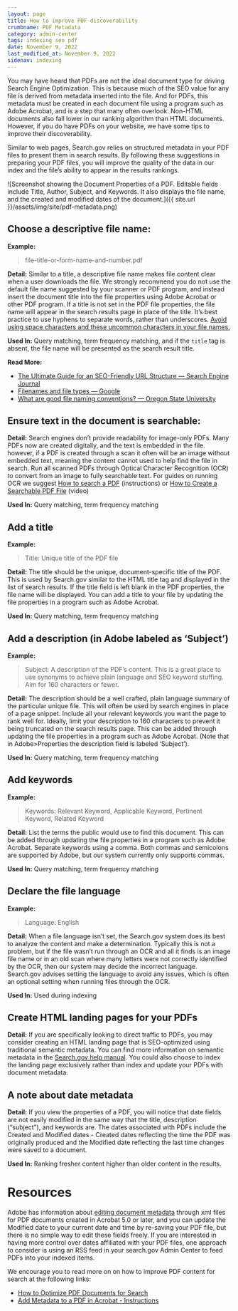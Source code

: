 ```yaml
---
layout: page
title: How to improve PDF discoverability
crumbname: PDF Metadata
category: admin-center
tags: indexing seo pdf
date: November 9, 2022
last_modified_at: November 9, 2022
sidenav: indexing
---
```


You may have heard that PDFs are not the ideal document type for driving Search Engine Optimization. This is because much of the SEO value for any file is derived from metadata inserted into the file. And for PDFs, this metadata must be created in each document file using a program such as Adobe Acrobat, and is a step that many often overlook. Non-HTML documents also fall lower in our ranking algorithm than HTML documents. However, if you do have PDFs on your website, we have some tips to improve their discoverability.

Similar to web pages, Search.gov relies on structured metadata in your PDF files to present them in search results. By following these suggestions in preparing your PDF files, you will improve the quality of the data in our index and the file’s ability to appear in the results rankings.

![Screenshot showing the Document Properties of a PDF. Editable fields include Title, Author, Subject, and Keywords. It also displays the file name, and the created and modified dates of the document.]({{ site.url }}/assets/img/site/pdf-metadata.png)

## Choose a descriptive file name: 
**Example:**
> file-title-or-form-name-and-number.pdf

**Detail:** Similar to a title, a descriptive file name makes file content clear when a user downloads the file. We strongly recommend you do not use the default file name suggested by your scanner or PDF program, and instead insert the document title into the file properties using Adobe Acrobat or other PDF program. If a title is not set in the PDF file properties, the file name will appear in the search results page in place of the title. It’s best practice to use hyphens to separate words, rather than underscores. [Avoid using space characters and these uncommon characters in your file names.](https://www.mtu.edu/umc/services/digital/writing/characters-avoid/)

**Used In:** Query matching, term frequency matching, and if the `title` tag is absent, the file name will be presented as the search result title.

**Read More:** 
 * [The Ultimate Guide for an SEO-Friendly URL Structure — Search Engine Journal](https://www.searchenginejournal.com/technical-seo/url-structure/) 
 * [Filenames and file types — Google](https://developers.google.com/style/filenames) 
 * [What are good file naming conventions? — Oregon State University](https://webtech.training.oregonstate.edu/faq/what-are-good-file-naming-conventions)

## Ensure text in the document is searchable: 
**Detail:** Search engines don’t provide readability for image-only PDFs. Many PDFs now are created digitally, and the text is embedded in the file. however, if a PDF is created through a scan it often will be an image without embedded text, meaning the content cannot used to help find the file in search. Run all scanned PDFs through Optical Character Recognition (OCR) to convert from an image to fully searchable text. For guides on running OCR we suggest [How to search a PDF](https://www.adobe.com/acrobat/resources/how-to-search-pdf.html) (instructions) or [How to Create a Searchable PDF File](https://acrobatusers.com/tutorials/how-to-create-a-searchable-pdf-file/) (video)

**Used In:** Query matching, term frequency matching

## Add a title
**Example:**
> Title: Unique title of the PDF file

**Detail:** The title should be the unique, document-specific title of the PDF. This is used by Search.gov similar to the HTML title tag and displayed in the list of search results. If the title field is left blank in the PDF properties, the file name will be displayed. You can add a title to your file by updating the file properties in a program such as Adobe Acrobat.

**Used In:** Query matching, term frequency matching

## Add a description (in Adobe labeled as ‘Subject’)
**Example:**
> Subject: A description of the PDF’s content. This is a great place to use synonyms to achieve plain language and SEO keyword stuffing. Aim for 160 characters or fewer.

**Detail:** The description should be a well crafted, plain language summary of the particular unique file. This will often be used by search engines in place of a page snippet. Include all your relevant keywords you want the page to rank well for. Ideally, limit your description to 160 characters to prevent it being truncated on the search results page. This can be added through updating the file properties in a program such as Adobe Acrobat. (Note that in Adobe>Properties the description field is labeled ‘Subject’).

**Used In:** Query matching, term frequency matching

## Add keywords
**Example:**
> Keywords: Relevant Keyword, Applicable Keyword, Pertinent Keyword, Related Keyword

**Detail:** List the terms the public would use to find this document. This can be added through updating the file properties in a program such as Adobe Acrobat. Separate keywords using a comma. Both commas and semicolons are supported by Adobe, but our system currently only supports commas.

**Used In:** Query matching, term frequency matching

## Declare the file language
**Example:**
> Language: English

**Detail:** When a file language isn’t set, the Search.gov system does its best to analyze the content and make a determination. Typically this is not a problem, but if the file wasn’t run through an OCR and all it finds is an image file name or in an old scan where many letters were not correctly identified by the OCR, then our system may decide the incorrect language. Search.gov advises setting the language to avoid any issues, which is often an optional setting when running files through the OCR.

**Used In:** Used during indexing

## Create HTML landing pages for your PDFs
**Detail:** If you are specifically looking to direct traffic to PDFs, you may consider creating an HTML landing page that is SEO-optimized using traditional semantic metadata. You can find more information on semantic metadata in the [Search.gov help manual]({{site.baseurl}}/indexing/metadata.html). You could also choose to index the landing page exclusively rather than index and update your PDFs with document metadata.

## A note about date metadata
**Detail:** If you view the properties of a PDF, you will notice that date fields are not easily modified in the same way that the title, description (“subject”), and keywords are. The dates associated with PDFs include the Created and Modified dates - Created dates reflecting the time the PDF was originally produced and the Modified date reflecting the last time changes were saved to a document. 

**Used In:** Ranking fresher content higher than older content in the results.

# Resources

Adobe has information about [editing document metadata](https://helpx.adobe.com/acrobat/using/pdf-properties-metadata.html) through xml files for PDF documents created in Acrobat 5.0 or later, and you can update the Modified date to your current date and time by re-saving your PDF file, but there is no simple way to edit these fields freely. If you are interested in having more control over dates affiliated with your PDF files, one approach to consider is using an RSS feed in your search.gov Admin Center to feed PDFs into your indexed items.

We encourage you to read more on on how to improve PDF content for search at the following links:
* [How to Optimize PDF Documents for Search](https://moz.com/ugc/how-to-optimize-pdf-documents-for-search)
* [Add Metadata to a PDF in Acrobat - Instructions](https://www.teachucomp.com/add-metadata-to-a-pdf-in-acrobat-instructions/)
